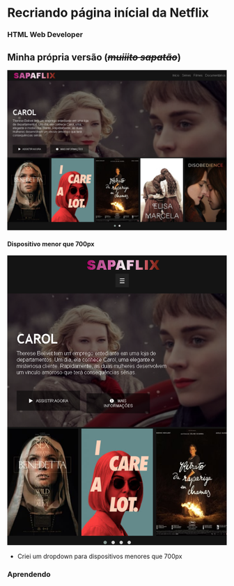# Recriando página inícial da Netflix

### HTML Web Developer

## Minha própria versão (<em><strike>muiiito sapatão</strike></em>)

![](img/screenshot.png)

#### Dispositivo menor que 700px

![](img/screenshot2.png)

- Criei um dropdown para dispositivos menores que 700px



### Aprendendo 


